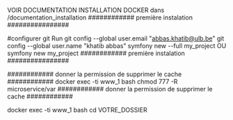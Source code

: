 VOIR DOCUMENTATION INSTALLATION DOCKER dans /documentation_installation
############ première instalation ################

#configurer git
Run
  git config --global user.email "abbas.khatib@ulb.be"
  git config --global user.name "khatib abbas"
symfony new --full my_project OU  symfony new my_project
############ première instalation ################

############ donner la permission de supprimer le cache ############
docker exec -ti www_1  bash
chmod 777 -R microservice/var
############ donner la permission de supprimer le cache ############


docker exec -ti www_1  bash
cd VOTRE_DOSSIER